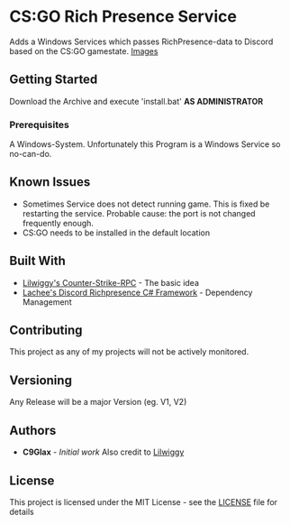 # CS:GO Rich Presence Service

Adds a Windows Services which passes RichPresence-data to Discord based on the CS:GO gamestate.
[Images](https://i.imgur.com/b8D7TpH.png)

## Getting Started

Download the Archive and execute 'install.bat' **AS ADMINISTRATOR**

### Prerequisites

A Windows-System. Unfortunately this Program is a Windows Service so no-can-do.  

## Known Issues  

* Sometimes Service does not detect running game. This is fixed be restarting the service. Probable cause: the port is not changed frequently enough.
* CS:GO needs to be installed in the default location

## Built With

* [Lilwiggy's Counter-Strike-RPC](https://github.com/Lilwiggy/counter-strike-rpc) - The basic idea
* [Lachee's Discord Richpresence C# Framework](https://github.com/Lachee/discord-rpc-csharp) - Dependency Management

## Contributing

This project as any of my projects will not be actively monitored.

## Versioning

Any Release will be a major Version (eg. V1, V2)

## Authors

* **C9Glax** - *Initial work*
Also credit to [Lilwiggy](https://github.com/Lilwiggy/counter-strike-rpc)

## License

This project is licensed under the MIT License - see the [LICENSE](LICENSE) file for details
